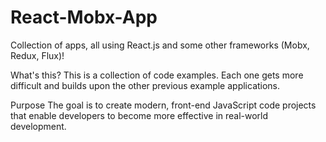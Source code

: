 # React-Mobx-App
Collection of apps, all using React.js and some other frameworks (Mobx, Redux, Flux)!  

What's this?
This is a collection of code examples. Each one gets more difficult and builds upon the other previous example applications. 


Purpose
The goal is to create modern, front-end JavaScript code projects that enable developers to become more effective in real-world development.